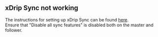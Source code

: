 ## xDrip Sync not working  
  
The instructions for setting up xDrip Sync can be found [here](./Follower.md).  
Ensure that "Disable all sync features" is disabled both on the master and follower.
